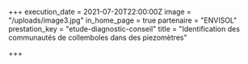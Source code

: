 +++
execution_date = 2021-07-20T22:00:00Z
image = "/uploads/image3.jpg"
in_home_page = true
partenaire = "ENVISOL"
prestation_key = "etude-diagnostic-conseil"
title = "Identification des communautés de collemboles dans des piezomètres"

+++
